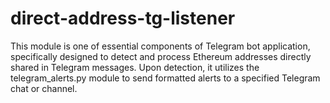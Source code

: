 # direct-address-tg-listener
This module is one of essential components of Telegram bot application, specifically designed to detect and process Ethereum addresses directly shared in Telegram messages. Upon detection, it utilizes the telegram_alerts.py module to send formatted alerts to a specified Telegram chat or channel.
